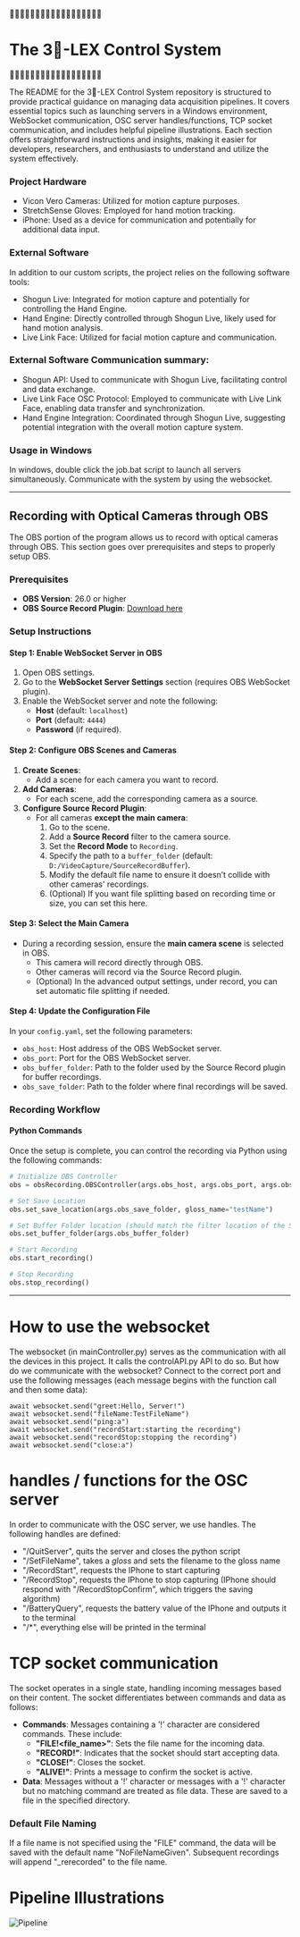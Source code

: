 🍍🍍🍍🍍🍍🍍🍍🍍🍍🍍🍍🍍🍍🍍🍍🍍🍍🍍
# The 3🍍-LEX Control System 
🍍🍍🍍🍍🍍🍍🍍🍍🍍🍍🍍🍍🍍🍍🍍🍍🍍🍍


The README for the 3🍍-LEX Control System repository is structured to provide practical guidance on managing data acquisition pipelines. It covers essential topics such as launching servers in a Windows environment, WebSocket communication, OSC server handles/functions, TCP socket communication, and includes helpful pipeline illustrations. Each section offers straightforward instructions and insights, making it easier for developers, researchers, and enthusiasts to understand and utilize the system effectively.

### Project Hardware
- Vicon Vero Cameras: Utilized for motion capture purposes.
- StretchSense Gloves: Employed for hand motion tracking.
- iPhone: Used as a device for communication and potentially for additional data input.

### External Software
In addition to our custom scripts, the project relies on the following software tools:
- Shogun Live: Integrated for motion capture and potentially for controlling the Hand Engine.
- Hand Engine: Directly controlled through Shogun Live, likely used for hand motion analysis.
- Live Link Face: Utilized for facial motion capture and communication.

### External Software Communication summary:
- Shogun API: Used to communicate with Shogun Live, facilitating control and data exchange.
- Live Link Face OSC Protocol: Employed to communicate with Live Link Face, enabling data transfer and synchronization.
- Hand Engine Integration: Coordinated through Shogun Live, suggesting potential integration with the overall motion capture system.

### Usage in Windows
In windows, double click the job.bat script to launch all servers simultaneously. Communicate with the system by using the websocket.

---

## Recording with Optical Cameras through OBS
The OBS portion of the program allows us to record with optical cameras through OBS. This section goes over prerequisites and steps to properly setup OBS.

### Prerequisites
- **OBS Version**: 26.0 or higher
- **OBS Source Record Plugin**: [Download here](https://obsproject.com/forum/resources/source-record.1285/)

### Setup Instructions

#### Step 1: Enable WebSocket Server in OBS
1. Open OBS settings.
2. Go to the **WebSocket Server Settings** section (requires OBS WebSocket plugin).
3. Enable the WebSocket server and note the following:
   - **Host** (default: `localhost`)
   - **Port** (default: `4444`)
   - **Password** (if required).


#### Step 2: Configure OBS Scenes and Cameras
1. **Create Scenes**:
   - Add a scene for each camera you want to record.
2. **Add Cameras**:
   - For each scene, add the corresponding camera as a source.
3. **Configure Source Record Plugin**:
   - For all cameras **except the main camera**:
     1. Go to the scene.
     2. Add a **Source Record** filter to the camera source.
     3. Set the **Record Mode** to `Recording`.
     4. Specify the path to a `buffer_folder` (default: `D:/VideoCapture/SourceRecordBuffer`).
     5. Modify the default file name to ensure it doesn’t collide with other cameras' recordings.
     6. (Optional) If you want file splitting based on recording time or size, you can set this here.


#### Step 3: Select the Main Camera
- During a recording session, ensure the **main camera scene** is selected in OBS. 
  - This camera will record directly through OBS.
  - Other cameras will record via the Source Record plugin.
  - (Optional) In the advanced output settings, under record, you can set automatic file splitting if needed.


#### Step 4: Update the Configuration File
In your `config.yaml`, set the following parameters:
- `obs_host`: Host address of the OBS WebSocket server.
- `obs_port`: Port for the OBS WebSocket server.
- `obs_buffer_folder`: Path to the folder used by the Source Record plugin for buffer recordings.
- `obs_save_folder`: Path to the folder where final recordings will be saved.


### Recording Workflow

#### Python Commands
Once the setup is complete, you can control the recording via Python using the following commands:

```python
# Initialize OBS Controller
obs = obsRecording.OBSController(args.obs_host, args.obs_port, args.obs_password, popUp=popUp.PopUp())

# Set Save Location
obs.set_save_location(args.obs_save_folder, gloss_name="testName")

# Set Buffer Folder location (should match the filter location of the Source Record plugin)
obs.set_buffer_folder(args.obs_buffer_folder)

# Start Recording
obs.start_recording()

# Stop Recording
obs.stop_recording()
```

---

# How to use the websocket
The websocket (in mainController.py) serves as the communication with all the devices in this project. It calls the controlAPI.py API to do so. But how do we communicate with the websocket? Connect to the correct port and use the following messages (each message begins with the function call and then some data):
```
await websocket.send("greet:Hello, Server!")
await websocket.send("fileName:TestFileName")
await websocket.send("ping:a")
await websocket.send("recordStart:starting the recording")
await websocket.send("recordStop:stopping the recording")
await websocket.send("close:a")
```


# handles / functions for the OSC server
In order to communicate with the OSC server, we use handles. The following handles are defined:
- "/QuitServer", quits the server and closes the python script
- "/SetFileName", takes a _gloss_ and sets the filename to the gloss name
- "/RecordStart", requests the IPhone to start capturing
-  "/RecordStop", requests the IPhone to stop capturing (IPhone should respond with "/RecordStopConfirm", which triggers the saving algorithm)
- "/BatteryQuery", requests the battery value of the IPhone and outputs it to the terminal
- "/*", everything else will be printed in the terminal

# TCP socket communication
The socket operates in a single state, handling incoming messages based on their content. The socket differentiates between commands and data as follows:

- **Commands**: Messages containing a '!' character are considered commands. These include:
  - **"FILE!<file_name>"**: Sets the file name for the incoming data.
  - **"RECORD!<message>"**: Indicates that the socket should start accepting data.
  - **"CLOSE!<message>"**: Closes the socket.
  - **"ALIVE!<message>"**: Prints a message to confirm the socket is active.
- **Data**: Messages without a '!' character or messages with a '!' character but no matching command are treated as file data. These are saved to a file in the specified directory.

### Default File Naming
If a file name is not specified using the "FILE" command, the data will be saved with the default name "NoFileNameGiven". Subsequent recordings will append "_rerecorded" to the file name.

# Pipeline Illustrations
![Pipeline](/img/PineapplePipelineLightVersion.png)

